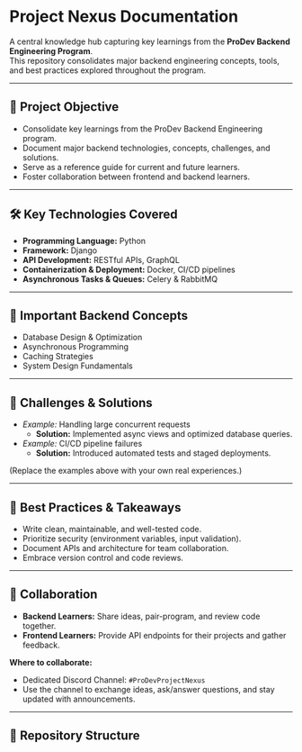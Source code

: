 # Project Nexus Documentation

A central knowledge hub capturing key learnings from the **ProDev Backend Engineering Program**.  
This repository consolidates major backend engineering concepts, tools, and best practices explored throughout the program.

---

## 📌 Project Objective
- Consolidate key learnings from the ProDev Backend Engineering program.  
- Document major backend technologies, concepts, challenges, and solutions.  
- Serve as a reference guide for current and future learners.  
- Foster collaboration between frontend and backend learners.

---

## 🛠️ Key Technologies Covered
- **Programming Language:** Python  
- **Framework:** Django  
- **API Development:** RESTful APIs, GraphQL  
- **Containerization & Deployment:** Docker, CI/CD pipelines  
- **Asynchronous Tasks & Queues:** Celery & RabbitMQ  

---

## 🧩 Important Backend Concepts
- Database Design & Optimization  
- Asynchronous Programming  
- Caching Strategies  
- System Design Fundamentals  

---

## 🚀 Challenges & Solutions
- *Example:* Handling large concurrent requests  
  - **Solution:** Implemented async views and optimized database queries.  
- *Example:* CI/CD pipeline failures  
  - **Solution:** Introduced automated tests and staged deployments.  

(Replace the examples above with your own real experiences.)

---

## 🌟 Best Practices & Takeaways
- Write clean, maintainable, and well-tested code.  
- Prioritize security (environment variables, input validation).  
- Document APIs and architecture for team collaboration.  
- Embrace version control and code reviews.

---

## 🤝 Collaboration
- **Backend Learners:** Share ideas, pair-program, and review code together.  
- **Frontend Learners:** Provide API endpoints for their projects and gather feedback.

**Where to collaborate:**  
- Dedicated Discord Channel: `#ProDevProjectNexus`  
- Use the channel to exchange ideas, ask/answer questions, and stay updated with announcements.

---

## 📂 Repository Structure
